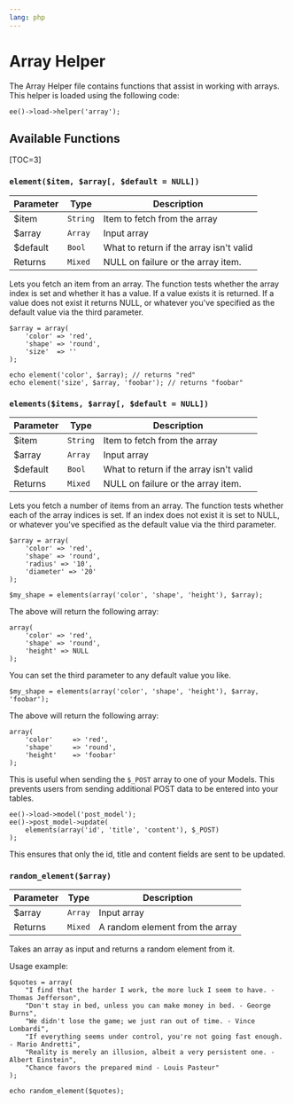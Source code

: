 ```yaml
---
lang: php
---
```


<!--
    This source file is part of the open source project
    ExpressionEngine User Guide (https://github.com/ExpressionEngine/ExpressionEngine-User-Guide)

    @link      https://expressionengine.com/
    @copyright Copyright (c) 2003-2020, Packet Tide, LLC (https://packettide.com)
    @license   https://expressionengine.com/license Licensed under Apache License, Version 2.0
-->

# Array Helper

The Array Helper file contains functions that assist in working with arrays. This helper is loaded using the following code:

    ee()->load->helper('array');

## Available Functions

[TOC=3]

### `element($item, $array[, $default = NULL])`

| Parameter | Type     | Description                             |
| --------- | -------- | --------------------------------------- |
| \$item    | `String` | Item to fetch from the array            |
| \$array   | `Array`  | Input array                             |
| \$default | `Bool`   | What to return if the array isn't valid |
| Returns   | `Mixed`  | NULL on failure or the array item.      |

Lets you fetch an item from an array. The function tests whether the array index is set and whether it has a value. If a value exists it is returned. If a value does not exist it returns NULL, or whatever you've specified as the default value via the third parameter.

    $array = array(
        'color' => 'red',
        'shape' => 'round',
        'size'  => ''
    );

    echo element('color', $array); // returns "red"
    echo element('size', $array, 'foobar'); // returns "foobar"

### `elements($items, $array[, $default = NULL])`

| Parameter | Type     | Description                             |
| --------- | -------- | --------------------------------------- |
| \$item    | `String` | Item to fetch from the array            |
| \$array   | `Array`  | Input array                             |
| \$default | `Bool`   | What to return if the array isn't valid |
| Returns   | `Mixed`  | NULL on failure or the array item.      |

Lets you fetch a number of items from an array. The function tests whether each of the array indices is set. If an index does not exist it is set to NULL, or whatever you've specified as the default value via the third parameter.

    $array = array(
        'color' => 'red',
        'shape' => 'round',
        'radius' => '10',
        'diameter' => '20'
    );

    $my_shape = elements(array('color', 'shape', 'height'), $array);

The above will return the following array:

    array(
        'color' => 'red',
        'shape' => 'round',
        'height' => NULL
    );

You can set the third parameter to any default value you like.

    $my_shape = elements(array('color', 'shape', 'height'), $array, 'foobar');

The above will return the following array:

    array(     
        'color'     => 'red',
        'shape'     => 'round',
        'height'    => 'foobar'
    );

This is useful when sending the `$_POST` array to one of your Models. This prevents users from sending additional POST data to be entered into your tables.

    ee()->load->model('post_model');
    ee()->post_model->update(
        elements(array('id', 'title', 'content'), $_POST)
    );

This ensures that only the id, title and content fields are sent to be updated.

### `random_element($array)`

| Parameter | Type    | Description                     |
| --------- | ------- | ------------------------------- |
| \$array   | `Array` | Input array                     |
| Returns   | `Mixed` | A random element from the array |

Takes an array as input and returns a random element from it.

Usage example:

    $quotes = array(
        "I find that the harder I work, the more luck I seem to have. - Thomas Jefferson",
        "Don't stay in bed, unless you can make money in bed. - George Burns",
        "We didn't lose the game; we just ran out of time. - Vince Lombardi",
        "If everything seems under control, you're not going fast enough. - Mario Andretti",
        "Reality is merely an illusion, albeit a very persistent one. - Albert Einstein",
        "Chance favors the prepared mind - Louis Pasteur"
    );

    echo random_element($quotes);
